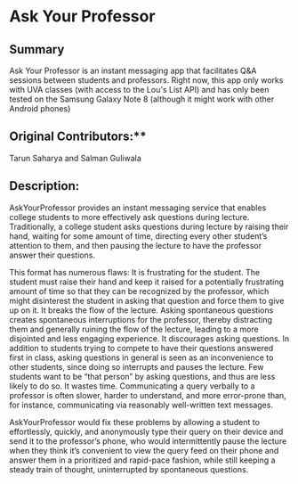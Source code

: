 # **Ask Your Professor** 

## Summary
Ask Your Professor is an instant messaging app that facilitates Q&A sessions between students and professors. Right now, this app only works with UVA classes (with access to the Lou's List API) and has only been tested on the Samsung Galaxy Note 8 (although it might work with other Android phones)

## Original Contributors:** 
Tarun Saharya and Salman Guliwala

## Description:
AskYourProfessor provides an instant messaging service that enables college students to more effectively ask questions during lecture. Traditionally, a college student asks questions during lecture by raising their hand, waiting for some amount of time, directing every other student’s attention to them, and then pausing the lecture to have the professor answer their questions. 

This format has numerous flaws: 
It is frustrating for the student. The student must raise their hand and keep it raised for a potentially frustrating amount of time so that they can be recognized by the professor, which might disinterest the student in asking that question and force them to give up on it. It breaks the flow of the lecture. Asking spontaneous questions creates spontaneous interruptions for the professor, thereby distracting them and generally ruining the flow of the lecture, leading to a more disjointed and less engaging experience. It discourages asking questions. In addition to students trying to compete to have their questions answered first in class, asking questions in general is seen as an inconvenience to other students, since doing so interrupts and pauses the lecture. Few students want to be “that person” by asking questions, and thus are less likely to do so. It wastes time. Communicating a query verbally to a professor is often slower, harder to understand, and more error-prone than, for instance, communicating via reasonably well-written text messages.

AskYourProfessor would fix these problems by allowing a student to effortlessly, quickly, and anonymously type their query on their device and send it to the professor’s phone, who would intermittently pause the lecture when they think it’s convenient to view the query feed on their phone and answer them in a prioritized and rapid-pace fashion, while still keeping a steady train of thought, uninterrupted by spontaneous questions. 


